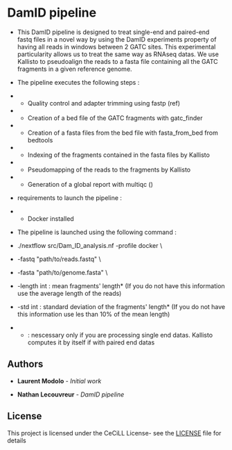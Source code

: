 # DamID pipeline

* This DamID pipeline is designed to treat single-end and paired-end fastq files in a novel way by using the DamID experiments property of having all reads in windows between 2 GATC sites. This experimental particularity allows us to treat the same way as RNAseq datas. We use Kallisto to pseudoalign the reads to a fasta file containing all the GATC fragments in a given reference genome.

* The pipeline executes the following steps :

* - Quality control and adapter trimming using fastp (ref)
* - Creation of a bed file of the GATC fragments with gatc_finder
* - Creation of a fasta files from the bed file with fasta_from_bed from bedtools
* - Indexing of the fragments contained in the fasta files by Kallisto
* - Pseudomapping of the reads to the fragments by Kallisto
* - Generation of a global report with multiqc ()


* requirements to launch the pipeline :
* - Docker installed

* The pipeline is launched using the following command :

* ./nextflow src/Dam_ID_analysis.nf -profile docker \
* -fastq "path/to/reads.fastq" \
* -fasta "path/to/genome.fasta" \
* -length int : mean fragments' length* (If you do not have this information use the average length of the reads)
* -std int : standard deviation of the fragments' length* (If you do not have this information use les than 10% of the mean length)

* * : nescessary only if you are processing single end datas. Kallisto computes it by itself if with paired end datas






## Authors

* **Laurent Modolo** - *Initial work*

* **Nathan Lecouvreur** - *DamID pipeline*


## License

This project is licensed under the CeCiLL License- see the [LICENSE](LICENSE) file for details
